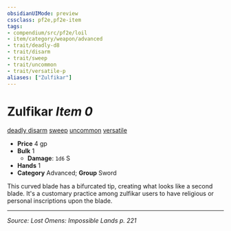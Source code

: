 ```yaml
---
obsidianUIMode: preview
cssclass: pf2e,pf2e-item
tags:
- compendium/src/pf2e/loil
- item/category/weapon/advanced
- trait/deadly-d8
- trait/disarm
- trait/sweep
- trait/uncommon
- trait/versatile-p
aliases: ["Zulfikar"]
---
```

# Zulfikar *Item 0*  
[deadly <d8>](rules/traits/deadly-d8.md "Deadly Weapon Trait")  [disarm](Reference/Rules/Traits/disarm.md "Disarm Weapon Trait")  [sweep](sweep.md "Sweep Weapon Trait")  [uncommon](uncommon.md "Uncommon Rarity Trait")  [versatile <P>](rules/traits/versatile-p.md "Versatile Weapon Trait")  

- **Price** 4 gp
- **Bulk** 1
  - **Damage**: `1d6` S
- **Hands** 1
- **Category** Advanced; **Group** Sword 

This curved blade has a bifurcated tip, creating what looks like a second blade. It's a customary practice among zulfikar users to have religious or personal inscriptions upon the blade.


---
*Source: Lost Omens: Impossible Lands p. 221*